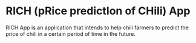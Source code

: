 # RICH (pRice predictIon of CHili) App
RICH App is an application that intends to help chili farmers to predict the price of chili in a certain period of time in the future.
